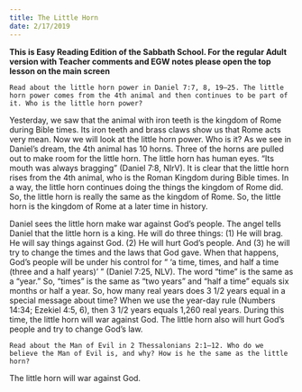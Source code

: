 ```yaml
---
title: The Little Horn
date: 2/17/2019
---
```


 **This is Easy Reading Edition of the Sabbath School. For the regular Adult version with Teacher comments and EGW notes please open the top lesson on the main screen** 

`Read about the little horn power in Daniel 7:7, 8, 19–25. The little horn power comes from the 4th animal and then continues to be part of it. Who is the little horn power?`

Yesterday, we saw that the animal with iron teeth is the kingdom of Rome during Bible times. Its iron teeth and brass claws show us that Rome acts very mean. Now we will look at the little horn power. Who is it? As we see in Daniel’s dream, the 4th animal has 10 horns. Three of the horns are pulled out to make room for the little horn. The little horn has human eyes. “Its mouth was always bragging” (Daniel 7:8, NIrV). It is clear that the little horn rises from the 4th animal, who is the Roman Kingdom during Bible times. In a way, the little horn continues doing the things the kingdom of Rome did. So, the little horn is really the same as the kingdom of Rome. So, the little horn is the kingdom of Rome at a later time in history.

Daniel sees the little horn make war against God’s people. The angel tells Daniel that the little horn is a king. He will do three things: (1) He will brag. He will say things against God. (2) He will hurt God’s people. And (3) he will try to change the times and the laws that God gave. When that happens, God’s people will be under his control for “ ‘a time, times, and half a time (three and a half years)’ ” (Daniel 7:25, NLV). The word “time” is the same as a “year.” So, “times” is the same as “two years” and “half a time” equals six months or half a year. So, how many real years does 3 1/2 years equal in a special message about time? When we use the year-day rule (Numbers 14:34; Ezekiel 4:5, 6), then 3 1/2 years equals 1,260 real years. During this time, the little horn will war against God. The little horn also will hurt God’s people and try to change God’s law.

`Read about the Man of Evil in 2 Thessalonians 2:1–12. Who do we believe the Man of Evil is, and why? How is he the same as the little horn?`

The little horn will war against God.
